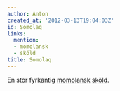```yaml
---
author: Anton
created_at: '2012-03-13T19:04:03Z'
id: Somolaq
links:
  mention:
  - momolansk
  - sköld
title: Somolaq
---
```


En stor fyrkantig [momolansk][] [sköld].

  [momolansk]: momolansk
  [sköld]: sköld

